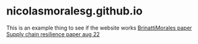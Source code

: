 # nicolasmoralesg.github.io
This is an example thing to see if the website works
[BrinattiMorales paper](papers/BrittaniMorales.pdf)
[Supply chain resilience paper aug 22](papers/Supply_Chain_Resilience_Aug2022)
